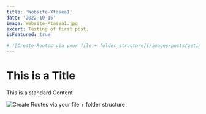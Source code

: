 ```yaml
---
title: 'Website-Xtasea1'
date: '2022-10-15'
image: Website-Xtasea1.jpg
excert: Testing of first post.
isFeatured: true

# ![Create Routes via your file + folder structure](/images/posts/geting-started/getting-started-nextjs.png)
---
```

# This is a Title
This is a standard Content

![Create Routes via your file + folder structure](Website-Xtasea1.jpg)